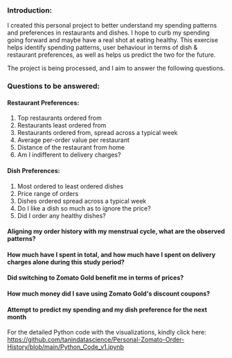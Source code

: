 ### Introduction:
I created this personal project to better understand my spending patterns and preferences in restaurants and dishes. 
I hope to curb my spending going forward and maybe have a real shot at eating healthy.
This exercise helps identify spending patterns, user behaviour in terms of dish & restaurant preferences, as well as helps us predict the two for the future.

The project is being processed, and I aim to answer the following questions.

### Questions to be answered:
#### Restaurant Preferences:
1. Top restaurants ordered from
2. Restaurants least ordered from
3. Restaurants ordered from, spread across a typical week
4. Average per-order value per restaurant
5. Distance of the restaurant from home
6. Am I indifferent to delivery charges?

#### Dish Preferences:
1. Most ordered to least ordered dishes
2. Price range of orders
3. Dishes ordered spread across a typical week
4. Do I like a dish so much as to ignore the price?
5. Did I order any healthy dishes?

#### Aligning my order history with my menstrual cycle, what are the observed patterns?
#### How much have I spent in total, and how much have I spent on delivery charges alone during this study period?
#### Did switching to Zomato Gold benefit me in terms of prices?
#### How much money did I save using Zomato Gold's discount coupons?
#### Attempt to predict my spending and my dish preference for the next month

For the detailed Python code with the visualizations, kindly click here: https://github.com/tanindatascience/Personal-Zomato-Order-History/blob/main/Python_Code_v1.ipynb
